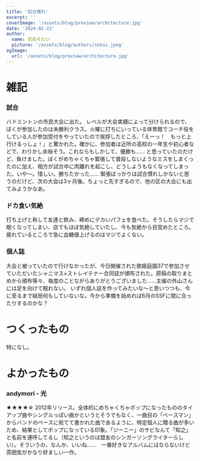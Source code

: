 ```yaml
---
title: '試合慣れ'
excerpt: ''
coverImage: '/assets/blog/preview/architecture.jpg'
date: '2024-02-23'
author:
  name: 花初そたい
  picture: '/assets/blog/authors/sotai.jpeg'
ogImage:
  url: '/assets/blog/preview/architecture.jpg'
---
```

# 雑記

### 試合
バドミントンの市民大会に出た。
レベルが大会実績によって分けられるので、ぼくが参加したのは未勝利クラス。火曜に打ちにいっている体育館でコーチ役をしている人が参加受付をやっていたので挨拶したところ、「えーっ！　もっと上行けるっしょ！」と驚かれた。確かに、参加者は近所の高校の一年生や初心者などで、わりかし余裕そう。これならもしかして、優勝も……
と思っていたのだけど、負けました。ぼくがめちゃくちゃ緊張して普段しないようなミスをしまくったのに加え、相方が試合中に肉離れを起こし、どうしようもなくなってしまった。いや～。惜しい。勝ちたかった……
緊張ばっかりは試合慣れしかないと思うのだけど、次の大会は3ヶ月後。ちょっと先すぎるので、他の区の大会にも出てみようかなあ。

### ドカ食い気絶
打ち上げと称して友達と飲み、締めにデカいパフェを食べた。そうしたらマジで眠くなってしまい、店でもほぼ気絶していたし、今も気絶から目覚めたところ。疲れているところで急に血糖値上げるのはマジでよくない。

### 個人誌
大会と被っていたので行けなかったが、今日開催された歌姫庭園37で参加させていただいたシャニマス×ストレイテナー合同誌が頒布された。原稿の取りまとめから頒布等々、毎度のことながらありがとうございました……主催の外山さんには足を向けて眠れない。
いずれ個人誌を作ってみたいな～と思いつつも、今に至るまで結局何もしていないな。今から準備を始めれば6月のSSFに間に合ったりするのかな？

# つくったもの
特になし。

# よかったもの
### andymori - 光
★★★★☆
2012年リリース。全体的にめちゃくちゃポップになったもののタイアップ曲やシングルっぽい曲かというとそうでもなく、一曲目の「ベースマン」からバンドのベースに宛てて書かれた曲であるように、特定個人に贈る曲が多いため、結果としてポップになっている印象。「ジーニー」のサビなんて「知之」と名前を連呼してるし（知之というのは盟友のシンガーソングライターらしい）。そういうの、なんか、いいね……　一番好きなアルバムにはならないけど雰囲気がかなり好ましい一作。
